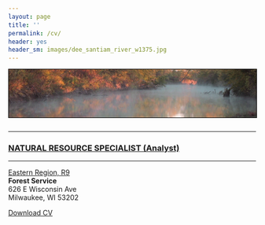 ```yaml
---
layout: page
title: ''
permalink: /cv/
header: yes
header_sm: images/dee_santiam_river_w1375.jpg
---
```

<a href="http://dthor.github.io/" title="Darren Thornbrugh, Ph.D."><img class="pure-img" src="/images/smoke_on_the_water_1335x260.jpg" width="" height="" style="margin-bottom:10px; border:1px solid #000000;" alt="Darren Thornbrugh, Ph.D.">

***

### NATURAL RESOURCE SPECIALIST (Analyst) 
***
                            
[Eastern Region, R9](https://www.fs.usda.gov/r9)    
**Forest Service**     
626 E Wisconsin Ave                   
Milwaukee, WI 53202 

[Download CV](/cv/CV_2020_June_dthornbrugh_gh.pdf "Download CV as PDF")  
